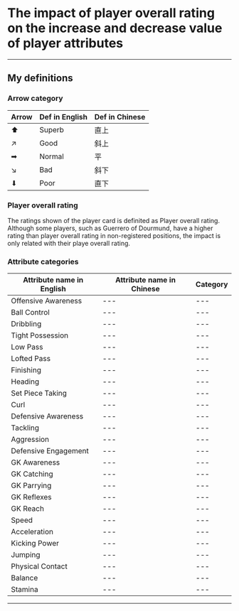 # The impact of player overall rating on the increase and decrease value of player attributes
---
## My definitions

### Arrow category

| Arrow | Def in English | Def in Chinese |
| --- | --- | --- |
| ⬆ | Superb | 直上 |
| ↗ | Good | 斜上 |
| ➡ | Normal | 平 |
| ↘ | Bad | 斜下 |
| ⬇ | Poor | 直下 |

### Player overall rating

The ratings shown of the player card is definited as Player overall rating. Although some players, such as Guerrero of Dourmund, have a higher rating than player overall rating in non-registered positions, the impact is only related with their playe overall rating.

### Attribute categories
| Attribute name in English | Attribute name in Chinese | Category |
| --- | --- | --- |
| Offensive Awareness | --- | --- |
| Ball Control | --- | --- |
| Dribbling | --- | --- |
| Tight Possession | --- | --- |
| Low Pass | --- | --- |
| Lofted Pass | --- | --- |
| Finishing | --- | --- |
| Heading | --- | --- |
| Set Piece Taking | --- | --- |
| Curl | --- | --- |
| Defensive Awareness | --- | --- |
| Tackling | --- | --- |
| Aggression | --- | --- |
| Defensive Engagement | --- | --- |
| GK Awareness | --- | --- |
| GK Catching | --- | --- |
| GK Parrying | --- | --- |
| GK Reflexes | --- | --- |
| GK Reach | --- | --- |
| Speed | --- | --- |
| Acceleration | --- | --- |
| Kicking Power | --- | --- |
| Jumping | --- | --- |
| Physical Contact | --- | --- |
| Balance | --- | --- |
| Stamina | --- | --- |

---
